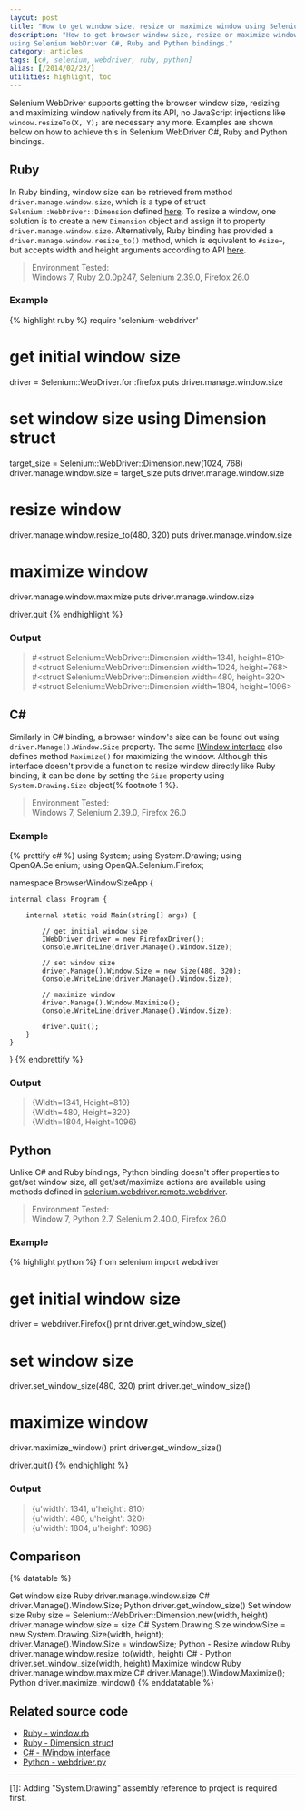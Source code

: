 ```yaml
---
layout: post
title: "How to get window size, resize or maximize window using Selenium WebDriver"
description: "How to get browser window size, resize or maximize window
using Selenium WebDriver C#, Ruby and Python bindings."
category: articles
tags: [c#, selenium, webdriver, ruby, python]
alias: [/2014/02/23/]
utilities: highlight, toc
---
```

Selenium WebDriver supports getting the browser window size,
resizing and maximizing window natively from its API,
no JavaScript injections like `window.resizeTo(X, Y);` are necessary any more.
Examples are shown below on
how to achieve this in Selenium WebDriver C#, Ruby and Python bindings.

<div id="toc"></div>

## <a id="ruby"></a>Ruby

In Ruby binding, window size can be retrieved from
method `driver.manage.window.size`,
which is a type of struct `Selenium::WebDriver::Dimension` defined [here][Ruby Dimension Class].
To resize a window,
one solution is to create a new `Dimension` object
and assign it to property `driver.manage.window.size`.
Alternatively, Ruby binding has provided a `driver.manage.window.resize_to()` method,
which is equivalent to `#size=`, but accepts width and height arguments
according to API [here][Ruby resize_to()].

> Environment Tested:<br/>
> Windows 7, Ruby 2.0.0p247, Selenium 2.39.0, Firefox 26.0

### <a id="ruby-example"></a>Example

{% highlight ruby %}
require 'selenium-webdriver'

# get initial window size
driver = Selenium::WebDriver.for :firefox
puts driver.manage.window.size

# set window size using Dimension struct
target_size = Selenium::WebDriver::Dimension.new(1024, 768)
driver.manage.window.size = target_size
puts driver.manage.window.size

# resize window
driver.manage.window.resize_to(480, 320)
puts driver.manage.window.size

# maximize window
driver.manage.window.maximize
puts driver.manage.window.size

driver.quit
{% endhighlight %}

### <a id="ruby-output"></a>Output

>&#35;&lt;struct Selenium::WebDriver::Dimension width=1341, height=810&gt;<br />
>&#35;&lt;struct Selenium::WebDriver::Dimension width=1024, height=768&gt;<br />
>&#35;&lt;struct Selenium::WebDriver::Dimension width=480, height=320&gt;<br />
>&#35;&lt;struct Selenium::WebDriver::Dimension width=1804, height=1096&gt;

## <a id="csharp"></a>C&#35;

Similarly in C# binding, a browser window's size can be found out
using `driver.Manage().Window.Size` property.
The same [IWindow interface][IWindow interface] also defines method `Maximize()`
for maximizing the window.
Although this interface doesn't provide a function
to resize window directly like Ruby binding,
it can be done by setting the
`Size` property using `System.Drawing.Size` object{% footnote 1 %}.

> Environment Tested:<br />
> Windows 7, Selenium 2.39.0, Firefox 26.0

### <a id="csharp-example"></a>Example

{% prettify c# %}
using System;
using System.Drawing;
using OpenQA.Selenium;
using OpenQA.Selenium.Firefox;

namespace BrowserWindowSizeApp {

	internal class Program {

		internal static void Main(string[] args) {

			// get initial window size
			IWebDriver driver = new FirefoxDriver();
			Console.WriteLine(driver.Manage().Window.Size);

			// set window size
			driver.Manage().Window.Size = new Size(480, 320);
			Console.WriteLine(driver.Manage().Window.Size);

			// maximize window
			driver.Manage().Window.Maximize();
			Console.WriteLine(driver.Manage().Window.Size);

			driver.Quit();
		}
	}
}
{% endprettify %}

### <a id="csharp-output"></a>Output

>{Width=1341, Height=810}<br />
>{Width=480, Height=320}<br />
>{Width=1804, Height=1096}

## <a id="python"></a>Python

Unlike C# and Ruby bindings,
Python binding doesn't offer properties to get/set window size,
all get/set/maximize actions are available 
using methods defined in [selenium.webdriver.remote.webdriver][Python driver class].

> Environment Tested:<br/>
> Window 7, Python 2.7, Selenium 2.40.0, Firefox 26.0

### <a id="python-example"></a>Example

{% highlight python %}
from selenium import webdriver

# get initial window size
driver = webdriver.Firefox()
print driver.get_window_size()

# set window size
driver.set_window_size(480, 320)
print driver.get_window_size()

# maximize window
driver.maximize_window()
print driver.get_window_size()

driver.quit()
{% endhighlight %}

### <a id="python-output"></a>Output

>{u'width': 1341, u'height': 810}<br />
>{u'width': 480, u'height': 320}<br />
>{u'width': 1804, u'height': 1096}

## <a id="comparison"></a>Comparison

{% datatable %}
<tr><th colspan="2">Get window size</th></tr>
<tr>
	<td>Ruby</td>
	<td>driver.manage.window.size</td>
</tr>
<tr>
	<td>C#</td>
	<td>driver.Manage().Window.Size;</td>
</tr>
<tr>
	<td>Python</td>
	<td>driver.get_window_size()</td>
</tr>
<tr><th colspan="2">Set window size</th></tr>
<tr>
	<td>Ruby</td>
	<td>
		size = Selenium::WebDriver::Dimension.new(width, height)<br />
		driver.manage.window.size = size
	</td>
</tr>
<tr>
	<td>C#</td>
	<td>
		System.Drawing.Size windowSize = new System.Drawing.Size(width, height);<br />
		driver.Manage().Window.Size = windowSize;
	</td>
</tr>
<tr>
	<td>Python</td>
	<td>-</td>
</tr>
<tr><th colspan="2">Resize window</th></tr>
<tr>
	<td>Ruby</td>
	<td>driver.manage.window.resize_to(width, height)</td>
</tr>
<tr>
	<td>C#</td>
	<td>-</td>
</tr>
<tr>
	<td>Python</td>
	<td>driver.set_window_size(width, height)</td>
</tr>
<tr><th colspan="2">Maximize window</th></tr>
<tr>
	<td>Ruby</td>
	<td>driver.manage.window.maximize</td>
</tr>
<tr>
	<td>C#</td>
	<td>driver.Manage().Window.Maximize();</td>
</tr>
<tr>
	<td>Python</td>
	<td>driver.maximize_window()</td>
</tr>
{% enddatatable %}

## <a id="related-source-code"></a>Related source code
- [Ruby - window.rb](https://code.google.com/p/selenium/source/browse/rb/lib/selenium/webdriver/common/window.rb)
- [Ruby - Dimension struct](https://code.google.com/p/selenium/source/browse/rb/lib/selenium/webdriver.rb)
- [C# - IWindow interface][IWindow interface]
- [Python - webdriver.py](https://code.google.com/p/selenium/source/browse/py/selenium/webdriver/remote/webdriver.py)

<div class="footnotes">
	<hr />
	<p id="footnote-1">
		[1]: Adding "System.Drawing" assembly reference to project is required first.
	</p>
</div>

[Ruby Dimension Class]: http://selenium.googlecode.com/git/docs/api/rb/Selenium/WebDriver/Dimension.html
[Ruby resize_to()]: http://selenium.googlecode.com/git/docs/api/rb/Selenium/WebDriver/Window.html#resize_to-instance_method
[IWindow interface]: https://code.google.com/p/selenium/source/browse/dotnet/src/webdriver/IWindow.cs
[Python driver class]: http://selenium.googlecode.com/git/docs/api/py/webdriver_remote/selenium.webdriver.remote.webdriver.html